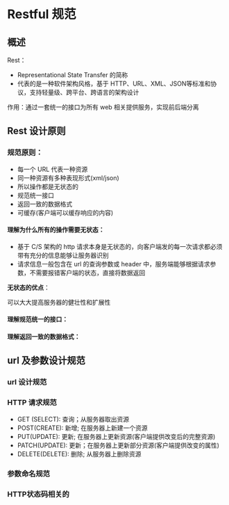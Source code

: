 # Restful 规范

## 概述

Rest：

+ Representational State Transfer 的简称
+ 代表的是一种软件架构风格，基于 HTTP、URL、XML、JSON等标准和协议，支持轻量级、跨平台、跨语言的架构设计

作用：通过一套统一的接口为所有 web 相关提供服务，实现前后端分离

## Rest 设计原则

### 规范原则：

+ 每一个 URL 代表一种资源
+ 同一种资源有多种表现形式(xml/json)
+ 所以操作都是无状态的
+ 规范统一接口
+ 返回一致的数据格式
+ 可缓存(客户端可以缓存响应的内容)

#### 理解为什么所有的操作需要无状态：

+ 基于 C/S 架构的 http 请求本身是无状态的，向客户端发的每一次请求都必须带有充分的信息能够让服务器识别
+ 请求信息一般包含在 url 的查询参数或 header 中，服务端能够根据请求参数，不需要报错客户端的状态，直接将数据返回

**无状态的优点**：

可以大大提高服务器的健壮性和扩展性

#### 理解规范统一的接口：



#### 理解返回一致的数据格式：



## url 及参数设计规范

### url 设计规范

### HTTP 请求规范

+ GET (SELECT): 查询；从服务器取出资源
+ POST(CREATE): 新增; 在服务器上新建一个资源
+ PUT(UPDATE): 更新; 在服务器上更新资源(客户端提供改变后的完整资源)
+ PATCH(UPDATE): 更新；在服务器上更新部分资源(客户端提供改变的属性)
+ DELETE(DELETE): 删除; 从服务器上删除资源



### 参数命名规范

### HTTP状态码相关的